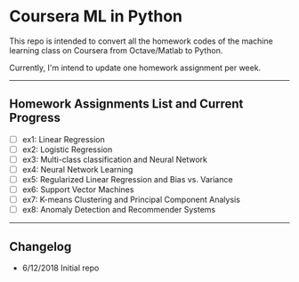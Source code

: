 # Coursera ML in Python
This repo is intended to convert all the homework codes of the machine learning class on Coursera from Octave/Matlab to Python.

Currently, I'm intend to update one homework assignment per week.

----
## Homework Assignments List and Current Progress
- [ ] ex1: Linear Regression
- [ ] ex2: Logistic Regression
- [ ] ex3: Multi-class classification and Neural Network
- [ ] ex4: Neural Network Learning
- [ ] ex5: Regularized Linear Regression and Bias vs. Variance
- [ ] ex6: Support Vector Machines
- [ ] ex7: K-means Clustering and Principal Component Analysis
- [ ] ex8: Anomaly Detection and Recommender Systems
----

## Changelog
* 6/12/2018 Initial repo